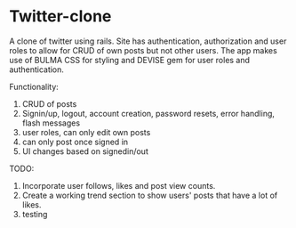 # Twitter-clone
A clone of twitter using rails. Site has authentication, authorization and user roles to allow for CRUD of own posts but not other users. The app makes use of BULMA CSS for styling and DEVISE gem for user roles and authentication. 

Functionality:
  1. CRUD of posts
  2. Signin/up, logout, account creation, password resets, error handling, flash messages
  3. user roles, can only edit own posts
  4. can only post once signed in
  5. UI changes based on signedin/out
  
TODO:
  1. Incorporate user follows, likes and post view counts.
  2. Create a working trend section to show users' posts that have a lot of likes.
  3. testing

